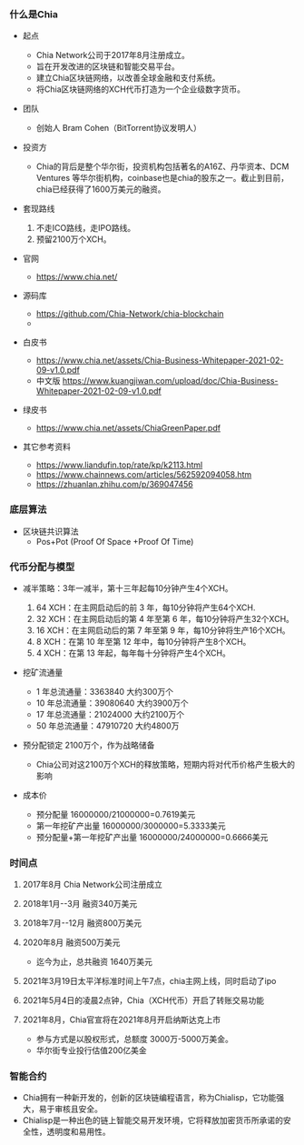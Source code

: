 

### 什么是Chia
- 起点
    - Chia Network公司于2017年8月注册成立。
    - 旨在开发改进的区块链和智能交易平台。
    - 建立Chia区块链网络，以改善全球金融和支付系统。
    - 将Chia区块链网络的XCH代币打造为一个企业级数字货币。

- 团队
    - 创始人 Bram Cohen（BitTorrent协议发明人）

- 投资方 
    - Chia的背后是整个华尔街，投资机构包括著名的A16Z、丹华资本、DCM Ventures 等华尔街机构，coinbase也是chia的股东之一。截止到目前，chia已经获得了1600万美元的融资。

- 套现路线
    1. 不走ICO路线，走IPO路线。
    2. 预留2100万个XCH。 

- 官网
    - https://www.chia.net/

- 源码库
    - https://github.com/Chia-Network/chia-blockchain
    - 

- 白皮书
    - https://www.chia.net/assets/Chia-Business-Whitepaper-2021-02-09-v1.0.pdf
    - 中文版 https://www.kuangjiwan.com/upload/doc/Chia-Business-Whitepaper-2021-02-09-v1.0.pdf

- 绿皮书
    - https://www.chia.net/assets/ChiaGreenPaper.pdf

- 其它参考资料
    - https://www.liandufin.top/rate/kp/k2113.html
    - https://www.chainnews.com/articles/562592094058.htm
    - https://zhuanlan.zhihu.com/p/369047456

### 底层算法
- 区块链共识算法
    - Pos+Pot (Proof Of Space +Proof Of Time)

### 代币分配与模型
- 减半策略：3年一减半，第十三年起每10分钟产生4个XCH。
    1. 64 XCH：在主网启动后的前 3 年，每10分钟将产生64个XCH.
    2. 32 XCH：在主网启动后的第 4 年至第 6 年，每10分钟将产生32个XCH。
    3. 16 XCH：在主网启动后的第 7 年至第 9 年，每10分钟将生产16个XCH。
    4. 8  XCH：在第 10 年至第 12 年中，每10分钟将产生8个XCH。
    5. 4  XCH：在第 13 年起，每年每十分钟将产生4个XCH。

- 挖矿流通量
    - 1  年总流通量：3363840 大约300万个
    - 10 年总流通量：39080640 大约3900万个
    - 17 年总流通量：21024000 大约2100万个
    - 50 年总流通量：47910720 大约4800万

- 预分配锁定 2100万个，作为战略储备
    - Chia公司对这2100万个XCH的释放策略，短期内将对代币价格产生极大的影响

- 成本价
    - 预分配量 16000000/21000000=0.7619美元
    - 第一年挖矿产出量 16000000/3000000=5.3333美元
    - 预分配量+第一年挖矿产出量 16000000/24000000=0.6666美元

### 时间点

1. 2017年8月 Chia Network公司注册成立

2. 2018年1月--3月 融资340万美元

3. 2018年7月--12月 融资800万美元

4. 2020年8月  融资500万美元
    - 迄今为止，总共融资 1640万美元

5. 2021年3月19日太平洋标准时间上午7点，chia主网上线，同时启动了ipo

6. 2021年5月4日的凌晨2点钟，Chia（XCH代币）开启了转账交易功能

7. 2021年8月，Chia官宣将在2021年8月开启纳斯达克上市
    - 参与方式是以股权形式，总额度 3000万-5000万美金。
    - 华尔街专业投行估值200亿美金
    
### 智能合约
- Chia拥有一种新开发的，创新的区块链编程语言，称为Chialisp，它功能强大，易于审核且安全。
- Chialisp是一种出色的链上智能交易开发环境，它将释放加密货币所承诺的安全性，透明度和易用性。
